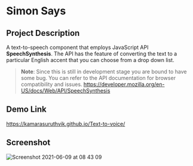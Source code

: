 # Simon Says

## Project Description

A text-to-speech component that employs  JavaScript API  **SpeechSynthesis**. The API  has the feature of converting the text to a particular English accent that you can choose from a drop down list.

>**Note**: Since this  is still in development  stage you are bound to have some bug. You can refer to the API documentation for  browser compatibility and issues. https://developer.mozilla.org/en-US/docs/Web/API/SpeechSynthesis


## Demo Link
https://kamarasuruthvik.github.io/Text-to-voice/

## Screenshot
![Screenshot 2021-06-09 at 08 43 09](https://user-images.githubusercontent.com/45104082/121291519-05d89980-c906-11eb-9aa7-618c0b78fe02.png)

